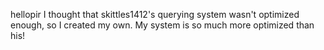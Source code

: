 hellopir
I thought that skittles1412's querying system wasn't optimized enough, so I created my own. My system is so much more optimized than his!
